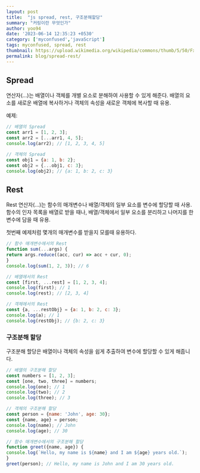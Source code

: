 ```yaml
---
layout: post
title:  "js spread, rest, 구조분해할당"
summary: "커링이란 무엇인가"
author: yoo94
date: '2023-06-14 12:35:23 +0530'
category: ['myconfused','javaScript']
tags: myconfused, spread, rest
thumbnail: https://upload.wikimedia.org/wikipedia/commons/thumb/5/50/Fxemoji_u2049.svg/255px-Fxemoji_u2049.svg.png
permalink: blog/spread-rest/
---
```


## Spread 
연산자(...)는 배열이나 객체를 개별 요소로 분해하여 사용할 수 있게 해준다. 배열의 요소를 새로운 배열에 복사하거나 객체의 속성을 새로운 객체에 복사할 때 유용.

예제:

```javascript
// 배열의 Spread
const arr1 = [1, 2, 3];
const arr2 = [...arr1, 4, 5];
console.log(arr2); // [1, 2, 3, 4, 5]

// 객체의 Spread
const obj1 = {a: 1, b: 2};
const obj2 = {...obj1, c: 3};
console.log(obj2); // {a: 1, b: 2, c: 3}
```

## Rest 

Rest 연산자(...)는 함수의 매개변수나 배열/객체의 일부 요소를 변수에 할당할 때 사용. 
함수의 인자 목록을 배열로 받을 때나, 배열/객체에서 일부 요소를 분리하고 나머지를 한 변수에 담을 때 유용.

첫번째 예제처럼 몇개의 매개변수를 받을지 모를때 유용하다.
```javascript
// 함수 매개변수에서의 Rest
function sum(...args) {
return args.reduce((acc, cur) => acc + cur, 0);
}
console.log(sum(1, 2, 3)); // 6

// 배열에서의 Rest
const [first, ...rest] = [1, 2, 3, 4];
console.log(first); // 1
console.log(rest); // [2, 3, 4]

// 객체에서의 Rest
const {a, ...restObj} = {a: 1, b: 2, c: 3};
console.log(a); // 1
console.log(restObj); // {b: 2, c: 3}
```

### 구조분해 할당

구조분해 할당은 배열이나 객체의 속성을 쉽게 추출하여 변수에 할당할 수 있게 해줍니다.

```javascript
// 배열의 구조분해 할당
const numbers = [1, 2, 3];
const [one, two, three] = numbers;
console.log(one); // 1
console.log(two); // 2
console.log(three); // 3

// 객체의 구조분해 할당
const person = {name: 'John', age: 30};
const {name, age} = person;
console.log(name); // John
console.log(age); // 30

// 함수 매개변수에서의 구조분해 할당
function greet({name, age}) {
console.log(`Hello, my name is ${name} and I am ${age} years old.`);
}
greet(person); // Hello, my name is John and I am 30 years old.
```

